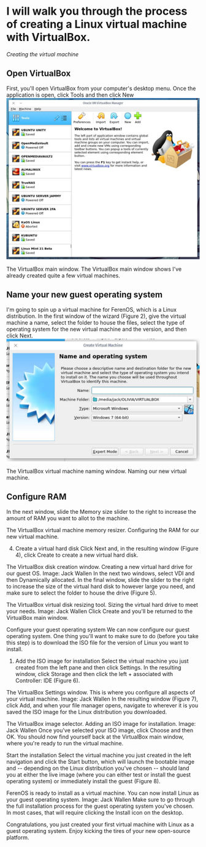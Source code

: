 <h1>I will walk you through the process of creating a Linux virtual machine with VirtualBox.</h1>

<i>Creating the virtual machine</i>

<h2>Open VirtualBox</h2>
First, you'll open VirtualBox from your computer's desktop menu. Once the application is open, click Tools and then click New

<img src="Folder/linuxvm1.jpg">


The VirtualBox main window.
The VirtualBox main window shows I've already created quite a few virtual machines.

<h2>Name your new guest operating system</h2>
I'm going to spin up a virtual machine for FerenOS, which is a Linux distribution. In the first window of the wizard (Figure 2), give the virtual machine a name, select the folder to house the files, select the type of operating system for the new virtual machine and the version, and then click Next.

<img src="Folder/linuxvm2.jpg">

The VirtualBox virtual machine naming window.
Naming our new virtual machine.

<h2>Configure RAM</h2>
In the next window, slide the Memory size slider to the right to increase the amount of RAM you want to allot to the machine.

<img src=""> 

The VirtualBox virtual machine memory resizer.
Configuring the RAM for our new virtual machine.

4. Create a virtual hard disk
Click Next and, in the resulting window (Figure 4), click Create to create a new virtual hard disk.

The VirtualBox disk creation window.
Creating a new virtual hard drive for our guest OS.
Image: Jack Wallen
In the next two windows, select VDI and then Dynamically allocated. In the final window, slide the slider to the right to increase the size of the virtual hard disk to however large you need, and make sure to select the folder to house the drive (Figure 5).

The VirtualBox virtual disk resizing tool.
Sizing the virtual hard drive to meet your needs.
Image: Jack Wallen
Click Create and you'll be returned to the VirtualBox main window.

Configure your guest operating system
We can now configure our guest operating system. One thing you'll want to make sure to do (before you take this step) is to download the ISO file for the version of Linux you want to install.

1. Add the ISO image for installation
Select the virtual machine you just created from the left pane and then click Settings. In the resulting window, click Storage and then click the left + associated with Controller: IDE (Figure 6).


The VirtualBox Settings window.
This is where you configure all aspects of your virtual machine.
Image: Jack Wallen
In the resulting window (Figure 7), click Add, and when your file manager opens, navigate to wherever it is you saved the ISO image for the Linux distribution you downloaded.

The VirtualBox image selector.
Adding an ISO image for installation.
Image: Jack Wallen
Once you've selected your ISO image, click Choose and then OK. You should now find yourself back at the VirtualBox main window, where you're ready to run the virtual machine.

Start the installation
Select the virtual machine you just created in the left navigation and click the Start button, which will launch the bootable image and -- depending on the Linux distribution you've chosen -- should land you at either the live image (where you can either test or install the guest operating system) or immediately install the guest (Figure 8).

FerenOS is ready to install as a virtual machine.
You can now install Linux as your guest operating system.
Image: Jack Wallen
Make sure to go through the full installation process for the guest operating system you've chosen. In most cases, that will require clicking the Install icon on the desktop.

Congratulations, you just created your first virtual machine with Linux as a guest operating system. Enjoy kicking the tires of your new open-source platform.
